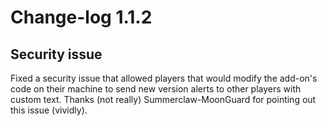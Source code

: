 # Change-log 1.1.2

## Security issue

Fixed a security issue that allowed players that would modify the add-on's code on their machine to send new version alerts to other players with custom text. Thanks (not really) Summerclaw-MoonGuard for pointing out this issue (vividly).